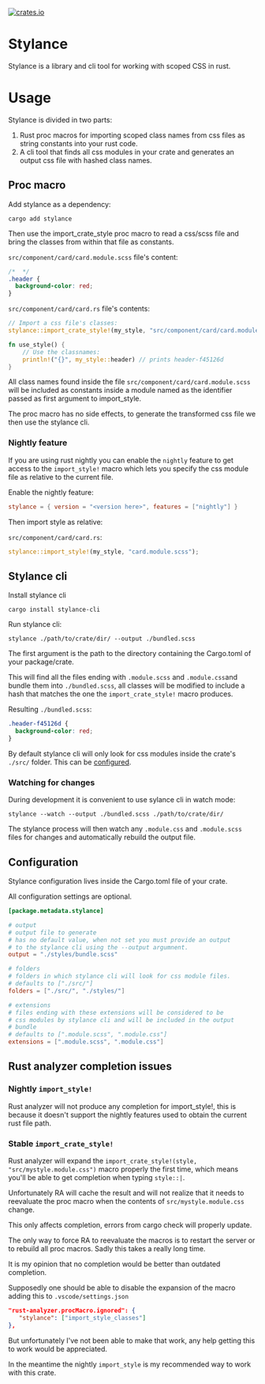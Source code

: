 [![crates.io](https://img.shields.io/crates/v/stylance.svg)](https://crates.io/crates/stylance)

# Stylance

Stylance is a library and cli tool for working with scoped CSS in rust.

# Usage

Stylance is divided in two parts:

1. Rust proc macros for importing scoped class names from css files as string constants into your rust code.
2. A cli tool that finds all css modules in your crate and generates an output css file with hashed class names.

## Proc macro

Add stylance as a dependency:

```cli
cargo add stylance
```

Then use the import_crate_style proc macro to read a css/scss file and bring the classes from within that file as constants.

`src/component/card/card.module.scss` file's content:

```css
/*  */
.header {
  background-color: red;
}
```

`src/component/card/card.rs` file's contents:

```rust
// Import a css file's classes:
stylance::import_crate_style!(my_style, "src/component/card/card.module.scss");

fn use_style() {
	// Use the classnames:
	println!("{}", my_style::header) // prints header-f45126d
}
```

All class names found inside the file `src/component/card/card.module.scss` will be included as constants inside a module named as the identifier passed as first argument to import_style.

The proc macro has no side effects, to generate the transformed css file we then use the stylance cli.

### Nightly feature

If you are using rust nightly you can enable the `nightly` feature to get access to the `import_style!` macro which lets you specify the css module file as relative to the current file.

Enable the nightly feature:

```toml
stylance = { version = "<version here>", features = ["nightly"] }
```

Then import style as relative:

`src/component/card/card.rs`:

```rust
stylance::import_style!(my_style, "card.module.scss");
```

## Stylance cli

Install stylance cli

```cli
cargo install stylance-cli
```

Run stylance cli:

```cli
stylance ./path/to/crate/dir/ --output ./bundled.scss
```

The first argument is the path to the directory containing the Cargo.toml of your package/crate.

This will find all the files ending with `.module.scss` and `.module.css`and bundle them into `./bundled.scss`, all classes will be modified to include a hash that matches the one the `import_crate_style!` macro produces.

Resulting `./bundled.scss`:

```css
.header-f45126d {
  background-color: red;
}
```

By default stylance cli will only look for css modules inside the crate's `./src/` folder. This can be [configured](#configuration).

### Watching for changes

During development it is convenient to use sylance cli in watch mode:

```cli
stylance --watch --output ./bundled.scss ./path/to/crate/dir/
```

The stylance process will then watch any `.module.css` and `.module.scss` files for changes and automatically rebuild the output file.

## <a name="configuration"></a> Configuration

Stylance configuration lives inside the Cargo.toml file of your crate.

All configuration settings are optional.

```toml
[package.metadata.stylance]

# output
# output file to generate
# has no default value, when not set you must provide an output
# to the stylance cli using the --output argumnent.
output = "./styles/bundle.scss"

# folders
# folders in which stylance cli will look for css module files.
# defaults to ["./src/"]
folders = ["./src/", "./styles/"]

# extensions
# files ending with these extensions will be considered to be
# css modules by stylance cli and will be included in the output
# bundle
# defaults to [".module.scss", ".module.css"]
extensions = [".module.scss", ".module.css"]
```

## Rust analyzer completion issues

### Nightly `import_style!`

Rust analyzer will not produce any completion for import_style!, this is because it doesn't support the nightly features used to obtain the current rust file path.

### Stable `import_crate_style!`

Rust analyzer will expand the `import_crate_style!(style, "src/mystyle.module.css")` macro properly the first time, which means you'll be able to get completion when typing `style::|`.

Unfortunately RA will cache the result and will not realize that it needs to reevaluate the proc macro when the contents of `src/mystyle.module.css` change.

This only affects completion, errors from cargo check will properly update.

The only way to force RA to reevaluate the macros is to restart the server or to rebuild all proc macros. Sadly this takes a really long time.

It is my opinion that no completion would be better than outdated completion.

Supposedly one should be able to disable the expansion of the macro adding this to `.vscode/settings.json`

```json
"rust-analyzer.procMacro.ignored": {
   "stylance": ["import_style_classes"]
},
```

But unfortunately I've not been able to make that work, any help getting this to work would be appreciated.

In the meantime the nightly `import_style` is my recommended way to work with this crate.
